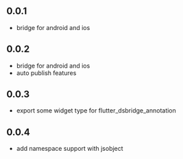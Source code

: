 ## 0.0.1

* bridge for android and ios

## 0.0.2

* bridge for android and ios
* auto publish features

## 0.0.3

* export some widget type for flutter_dsbridge_annotation

## 0.0.4

* add namespace support with jsobject

